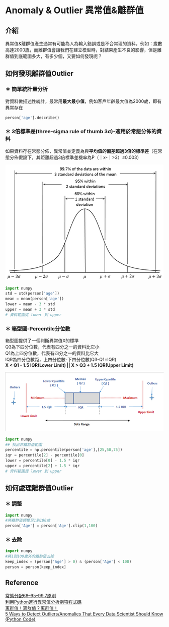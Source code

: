 # Anomaly & Outlier 異常值&離群值
## 介紹
異常值&離群值產生通常有可能為人為輸入錯誤或是不合常理的資料，例如：歲數高達2000歲，而離群值會讓我們在建立模型時，對結果產生不良的影響，但是離群值到底範圍多大，有多少個，又要如何發現呢？

## 如何發現離群值Outlier
### ＊ 簡單統計量分析
對資料做描述性統計，最常用**最大最小值**，例如客戶年齡最大值為2000歲，即有異常存在

```python
person['age'].describe()
```

### ＊ 3倍標準差(three-sigma rule of thumb 3σ)-適用於常態分佈的資料
如果資料存在常態分佈，異常值並定義為與**平均值的偏差超過3倍的標準差**（在常態分佈假設下，其距離超過3倍標準差機率為P（｜x-｜>3）≤0.003）
<p>
<img src="Empirical_Rule.PNG" width="600">

```python
import numpy
std = std(person['age'])
mean = mean(person['age'])
lower = mean - 3 * std
upper = mean + 3 * std
# 資料範圍從 lower 到 upper
```

### ＊ 箱型圖-Percentile分位數
箱型圖提供了一個判斷異常值X的標準
<br>Q3為下四分位數，代表有四分之一的資料比它小
<br>Q1為上四分位數，代表有四分之一的資料比它大
<br>IQR為四分位數距，上四分位數-下四分位數(Q3-Q1=IQR)
<br>**X < Q1 - 1.5 IQR(Lower Limit) || X > Q3 + 1.5 IQR(Upper Limit)**
<p><img src="BoxPlot-Outliers.png" width="600">
<p>

```python
import numpy
## 找出非離群值範圍
percentile = np.percentile(person['age'],[25,50,75])
iqr = percentile[2] - percentile[0]
lower = percentile[0] - 1.5 * iqr
upper = percentile[2] + 1.5 * iqr
# 資料範圍從 lower 到 upper
```


## 如何處理離群值Outlier
### ＊ 調整
```python
import numpy
#將離群值調整至1到100歲
person['Age'] = person['Age'].clip(1,100)
```
### ＊ 去除
```python
import numpy
#將1到100歲外的離群值去除
keep_index = (person['Age'] > 0) & (person['Age'] < 100)
person = person[keep_index]
```



## Reference
[常態分配68–95–99.7原則](https://zh.wikipedia.org/wiki/68–95–99.7原則)
<br>[利用Python進行異常值分析例項程式碼](https://codertw.com/程式語言/362405/)
<br>[离群值！离群值？离群值！](https://zhuanlan.zhihu.com/p/33468998)
<br>[5 Ways to Detect Outliers/Anomalies That Every Data Scientist Should Know (Python Code)](https://towardsdatascience.com/5-ways-to-detect-outliers-that-every-data-scientist-should-know-python-code-70a54335a623?mkt_tok=eyJpIjoiT1RJNU1XWTVPV0ppWm1KbSIsInQiOiI2K2ZqQlhpNlVlWEpQSGs0bHNYRklUT0hsaDJFbzU5VGgwYnZzYVpkMTVzNlhJaEdudEQ2VFFyMnA2UlBVaWRmbkU0TElNV0Z1dWRvQytuT1RnMWprWk5PdmZNSDZuNmlpTUdIRXNIc2dPZVdIUFdrbVJMUGpCNlZ5NzYyZmZoUyJ9&fbclid=IwAR2TRFfv1UOLF0zOMMwNdvCENMi8xnItR4x3gdl91D6Q20f1tz6Ix3ZNhoc)
